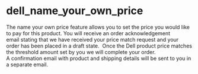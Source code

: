# dell_name_your_own_price

The name your own price feature allows you to set the price you would like to pay for this product. You will receive an order acknowledgement email stating that we have received your price match request and your order has been placed in a draft state. 
Once the Dell product price matches the threshold amount set by you we will complete your order. A confirmation email with product and shipping details will be sent to you in a separate email.
